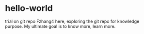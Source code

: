 # hello-world
trial on git repo
Fzhang4 here, exploring the git repo for knowledge purpose.
My ultimate goal is to know more, learn more.

